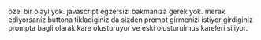 ozel bir olayi yok. javascript egzersizi bakmaniza gerek yok. merak ediyorsaniz buttona tikladiginiz da sizden prompt girmenizi istiyor girdiginiz prompta bagli olarak kare olusturuyor ve eski olusturulmus kareleri siliyor.
